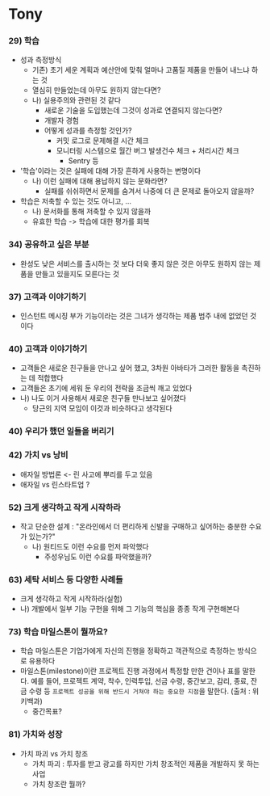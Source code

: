 # Tony

### 29) 학습

- 성과 측정방식
  - 기존) 초기 세운 계획과 예산안에 맞춰 얼마나 고품질 제품을 만들어 내느냐 하는 것
  - 열심히 만들었는데 아무도 원하지 않는다면?
  - 나) 실용주의와 관련된 것 같다
    - 새로운 기술을 도입했는데 그것이 성과로 연결되지 않는다면?
    - 개발자 경험
    - 어떻게 성과를 측정할 것인가?
      - 커밋 로그로 문제해결 시간 체크
      - 모니터링 시스템으로 월간 버그 발생건수 체크 + 처리시간 체크
        - Sentry 등
- '학습'이라는 것은 실패에 대해 가장 흔하게 사용하는 변명이다
  - 나) 이런 실패에 대해 용납하지 않는 문화라면?
    - 실패를 쉬쉬하면서 문제를 숨겨서 나중에 더 큰 문제로 돌아오지 않을까?
- 학습은 저축할 수 있는 것도 아니고, ...
  - 나) 문서화를 통해 저축할 수 있지 않을까
  - 유효한 학습 -> 학습에 대한 평가를 회복

### 34) 공유하고 싶은 부분

- 완성도 낮은 서비스를 출시하는 것 보다
  더욱 좋지 않은 것은 아무도 원하지 않는 제품을 만들고 있을지도 모른다는 것

### 37) 고객과 이야기하기

- 인스턴트 메시징 부가 기능이라는 것은 그녀가 생각하는 제품 범주 내에 없었던 것이다

### 40) 고객과 이야기하기

- 고객들은 새로운 친구들을 만나고 싶어 했고, 3차원 아바타가 그러한 활동을 촉진하는 데 적합했다
- 고객들은 초기에 세워 둔 우리의 전략을 조금씩 깨고 있었다
- 나) 나도 이거 사용해서 새로운 친구들 만나보고 싶어졌다
  - 당근의 지역 모임이 이것과 비슷하다고 생각된다

### 40) 우리가 했던 일들을 버리기

### 42) 가치 vs 낭비

- 애자일 방법론 <- 린 사고에 뿌리를 두고 있음
- 애자일 vs 린스타트업 ?

### 52) 크게 생각하고 작게 시작하라

- 작고 단순한 설계 : "온라인에서 더 편리하게 신발을 구매하고 싶어하는 충분한 수요가 있는가?"
  - 나) 원티드도 이런 수요를 먼저 파악했다
    - 주성우님도 이런 수요를 파악했을까?

### 63) 세탁 서비스 등 다양한 사례들

- 크게 생각하고 작게 시작하라(실험)
- 나) 개발에서 일부 기능 구현을 위해 그 기능의 핵심을 종종 작게 구현해본다

### 73) 학습 마일스톤이 뭘까요?
- 학습 마일스톤은 기업가에게 자신의 진행을 정확하고 객관적으로 측정하는 방식으로 유용하다
- 마일스톤(milestone)이란 프로젝트 진행 과정에서 특정할 만한 건이나 표를 말한다. 예를 들어, 프로젝트 계약, 착수, 인력투입, 선금 수령, 중간보고, 감리, 종료, 잔금 수령 등 `프로젝트 성공을 위해 반드시 거쳐야 하는 중요한 지점`을 말한다. (출처 : 위키백과)
  - 중간목표?

### 81) 가치와 성장
- 가치 파괴 vs 가치 창조
  - 가치 파괴 : 투자를 받고 광고를 하지만 가치 창조적인 제품을 개발하지 못 하는 사업
  - 가치 창조란 뭘까?